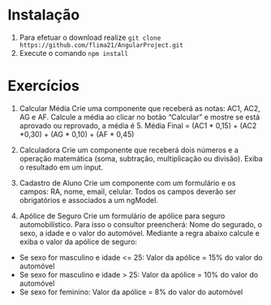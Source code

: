 # Instalação 
1. Para efetuar o download realize `git clone https://github.com/flima21/AngularProject.git`
2. Execute o comando `npm install`

# Exercícios

1. Calcular Média
  Crie uma componente que receberá as notas: AC1, AC2, AG e AF.
  Calcule a média ao clicar no botão “Calcular” e mostre se está aprovado ou reprovado, a média é 5.
  Média Final = (AC1 * 0,15) + (AC2 *0,30) + (AG * 0,10) + (AF * 0,45)

2. Calculadora
  Crie um componente que receberá dois números e a operação matemática (soma, subtração, multiplicação ou divisão). Exiba o resultado em um input.

3. Cadastro de Aluno
  Crie um componente com um formulário e os campos: RA, nome, email, celular. Todos os campos deverão ser obrigatórios e associados a um ngModel.

4. Apólice de Seguro
  Crie um formulário de apólice para seguro automobilístico. Para isso o consultor preencherá: Nome do segurado, o sexo, a idade e o valor do automóvel. Mediante a regra abaixo calcule e exiba o valor da apólice de seguro:
  
  * Se sexo for masculino e idade <= 25: Valor da apólice = 15% do valor do automóvel
  * Se sexo for masculino e idade > 25: Valor da apólice = 10% do valor do automóvel
  * Se sexo for feminino: Valor da apólice = 8% do valor do automóvel

